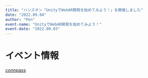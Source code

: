 ```yaml
---
title: "ハンズオン「UnityでWebAR開発を始めてみよう！」を開催しました"
date: "2022.09.04"
author: "Pen"
event-name: "UnityでWebAR開発を始めてみよう！"
event-date: "2022.09.03"
---
```


# イベント情報

[connpass](https://tengineer-fukuoka.connpass.com/event/257795/)
